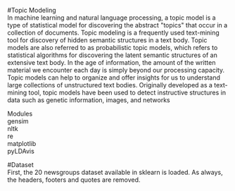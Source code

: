 #Topic Modeling<br>
In machine learning and natural language processing, a topic model is a type of statistical model for discovering the abstract "topics" that occur in a collection of documents. Topic modeling is a frequently used text-mining tool for discovery of hidden semantic structures in a text body.
Topic models are also referred to as probabilistic topic models, which refers to statistical algorithms for discovering the latent semantic structures of an extensive text body. In the age of information, the amount of the written material we encounter each day is simply beyond our processing capacity. Topic models can help to organize and offer insights for us to understand large collections of unstructured text bodies. Originally developed as a text-mining tool, topic models have been used to detect instructive structures in data such as genetic information, images, and networks

Modules<br>
gensim<br>
nltk<br>
re<br>
matplotlib<br>
pyLDAvis<br>


#Dataset<br>
First, the 20 newsgroups dataset available in sklearn is loaded. As always, the headers, footers and quotes are removed.

